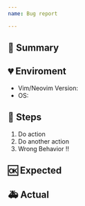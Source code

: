 ```yaml
---
name: Bug report

---
```


## 🐛 Summary
<!--
Thanks your report.
Please write summary of bug.
-->

## 💔 Enviroment
- Vim/Neovim Version:
- OS: 

## 👀 Steps
<!--
Please write how reproduce the bug.
-->
1. Do action
2. Do another action
3. Wrong Behavior !!

## 🆗 Expected


## 🚑 Actual


